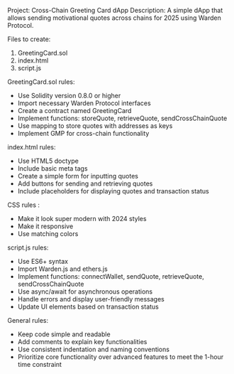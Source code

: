 Project: Cross-Chain Greeting Card dApp
Description: A simple dApp that allows sending motivational quotes across chains for 2025 using Warden Protocol.

Files to create:
1. GreetingCard.sol
2. index.html
3. script.js

GreetingCard.sol rules:
- Use Solidity version 0.8.0 or higher
- Import necessary Warden Protocol interfaces
- Create a contract named GreetingCard
- Implement functions: storeQuote, retrieveQuote, sendCrossChainQuote
- Use mapping to store quotes with addresses as keys
- Implement GMP for cross-chain functionality

index.html rules:
- Use HTML5 doctype
- Include basic meta tags
- Create a simple form for inputting quotes
- Add buttons for sending and retrieving quotes
- Include placeholders for displaying quotes and transaction status

CSS rules : 
- Make it look super modern with 2024 styles 
- Make it responsive 
- Use matching colors 

script.js rules:
- Use ES6+ syntax
- Import Warden.js and ethers.js
- Implement functions: connectWallet, sendQuote, retrieveQuote, sendCrossChainQuote
- Use async/await for asynchronous operations
- Handle errors and display user-friendly messages
- Update UI elements based on transaction status

General rules:
- Keep code simple and readable
- Add comments to explain key functionalities
- Use consistent indentation and naming conventions
- Prioritize core functionality over advanced features to meet the 1-hour time constraint
